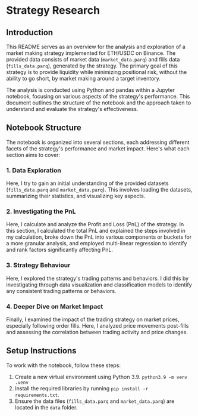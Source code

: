 # Strategy Research

## Introduction

This README serves as an overview for the analysis and exploration of a market making strategy implemented for ETH/USDC on Binance. The provided data consists of market data (`market_data.parq`) and fills data (`fills_data.parq`), generated by the strategy. The primary goal of this strategy is to provide liquidity while minimizing positional risk, without the ability to go short, by market making around a target inventory.

The analysis is conducted using Python and pandas within a Jupyter notebook, focusing on various aspects of the strategy's performance. This document outlines the structure of the notebook and the approach taken to understand and evaluate the strategy's effectiveness.

## Notebook Structure

The notebook is organized into several sections, each addressing different facets of the strategy's performance and market impact. Here's what each section aims to cover:

### 1. Data Exploration

Here, I try to gain an initial understanding of the provided datasets (`fills_data.parq` and `market_data.parq`). This involves loading the datasets, summarizing their statistics, and visualizing key aspects.

### 2. Investigating the PnL

Here, I calculate and analyze the Profit and Loss (PnL) of the strategy. In this section, I calculated the total PnL and explained the steps involved in my calculation, broke down the PnL into various components or buckets for a more granular analysis, and employed multi-linear regression to identify and rank factors significantly affecting PnL.

### 3. Strategy Behaviour

Here, I explored the strategy's trading patterns and behaviors. I did this by investigating through data visualization and classification models to identify any consistent trading patterns or behaviors.

### 4. Deeper Dive on Market Impact

Finally, I examined the impact of the trading strategy on market prices, especially following order fills. Here, I analyzed price movements post-fills and assessing the correlation between trading activity and price changes.

## Setup Instructions

To work with the notebook, follow these steps:

1. Create a new virtual environment using Python 3.9. `python3.9 -m venv .venv`
2. Install the required libraries by running `pip install -r requirements.txt`.
3. Ensure the data files (`fills_data.parq` and `market_data.parq`) are located in the `data` folder.
